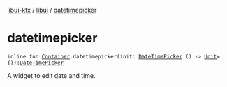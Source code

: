 [libui-ktx](../index.md) / [libui](index.md) / [datetimepicker](./datetimepicker.md)

# datetimepicker

`inline fun `[`Container`](-container/index.md)`.datetimepicker(init: `[`DateTimePicker`](-date-time-picker/index.md)`.() -> `[`Unit`](https://kotlinlang.org/api/latest/jvm/stdlib/kotlin/-unit/index.html)` = {}): `[`DateTimePicker`](-date-time-picker/index.md)

A widget to edit date and time.

